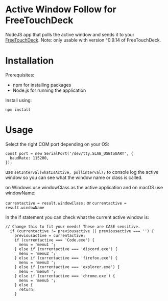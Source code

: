 # Active Window Follow for FreeTouchDeck
NodeJS app that polls the active window and sends it to your [FreeTouchDeck](https://github.com/DustinWatts/FreeTouchDeck). Note: only usable with version ^0.9.14
of FreeTouchDeck.

# Installation

Prerequisites:
 - npm for installing packages
 - Node.js for running the application

Install using:

`npm install`

# Usage

Select the right COM port depending on your OS:

```
const port = new SerialPort('/dev/tty.SLAB_USBtoUART', {
  baudRate: 115200,
});
```

use `setInterval(whatIsActive, pollinterval);` to console log the active window so you can see what the window name or class is called.

on Windows use windowClass as the active application and on macOS use windowName:

`currentactive = result.windowClass;` or `currentactive = result.windowName`

In the if statement you can check what the current active window is:

```
// Change this to fit your needs! These are CASE sensitive.
  if (currentactive != previousactive || previousactive === '') {
    previousactive = currentactive;
    if (currentactive === 'Code.exe') {
      menu = 'menu1 ';
    } else if (currentactive === 'discord.exe') {
      menu = 'menu2 ';
    } else if (currentactive === 'firefox.exe') {
      menu = 'menu3 ';
    } else if (currentactive === 'explorer.exe') {
      menu = 'menu4 ';
    } else if (currentactive === 'chrome.exe') {
      menu = 'menu5 ';
    } else {
      return;
    }
```


